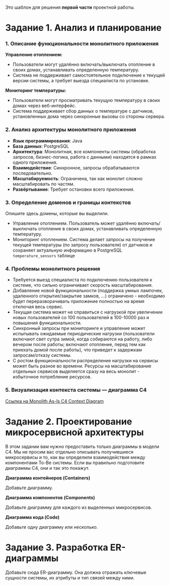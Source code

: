 Это шаблон для решения **первой части** проектной работы.

# Задание 1. Анализ и планирование

### 1. Описание функциональности монолитного приложения

**Управление отоплением:**

- Пользователи могут удалённо включать/выключать отопление в своих домах, устанавливать определенную температуру.
- Система не поддерживает самостоятельное подключение к текущей версии системы, а требует выезда специалиста по установке.

**Мониторинг температуры:**

- Пользователи могут просматривать текущую температуру в своих домах через веб-интерфейс.
- Система поддерживает сбор данных о температуре с датчиков, установленных дома через синхронные вызовы со стороны сервера.

### 2. Анализ архитектуры монолитного приложения

- **Язык программирования**: Java
- **База данных**: PostgreSQL
- **Архитектура**: Монолитная, все компоненты системы (обработка запросов, бизнес-логика, работа с данными) находятся в рамках одного приложения.
- **Взаимодействие**: Синхронное, запросы обрабатываются последовательно.
- **Масштабируемость**: Ограничена, так как монолит сложно масштабировать по частям.
- **Развёртывание**: Требует остановки всего приложения.

### 3. Определение доменов и границы контекстов

Опишите здесь домены, которые вы выделили.

- Управление отоплением. Пользователь может удалённо включать/выключать отопление в своих домах, устанавливать определенную температуру.
- Мониторинг отоплением. Система делает запросы на получение текущей температуры (по запросу пользователя) от датчиков и сохраняет актуальную информацию в PostgreSQL `temperature_sensors` таблице 

### **4. Проблемы монолитного решения**

- Требуется выезд специалиста по подключению пользователя к системе, что сильно ограничивает скорость масштабирования.
- Добавление новой функциональности (поддержка умных лампочек, удаленного открытие/закрытие замков, ...) ограничено - необходимо будет переразворачивать приложение полностью на время отключая весь сервис.
- Текущая система может не справиться с нагрузкой при увеличении новых пользователей со 100 пользователей в 100-10000 раз и повышения функциональности.
- Синхронный запросы при мониторинге и управление может испытывать ожидаемые периодические нагрузки (пользователи включают свет сутра зимой, когда собираются на работу, либо вечером после работы; включают отопление, перед тем как приехать домой после работы), что приведет к задержкам запросам/отказу системы.
- С ростом функциональности распределение нагрузки на сервисы может быть разное во времени. Ресурсы на масштабирование отдельных сервисов выделяется сразу на весь монолит - избыточное потребление ресурсов.

### 5. Визуализация контекста системы — диаграмма С4

[Ссылка на Monolith As-Is C4 Context Diagram](diagrams/context/monolith_as_is.puml)

# Задание 2. Проектирование микросервисной архитектуры

В этом задании вам нужно предоставить только диаграммы в модели C4. Мы не просим вас отдельно описывать получившиеся микросервисы и то, как вы определили взаимодействия между компонентами To-Be системы. Если вы правильно подготовите диаграммы C4, они и так это покажут.

**Диаграмма контейнеров (Containers)**

Добавьте диаграмму.

**Диаграмма компонентов (Components)**

Добавьте диаграмму для каждого из выделенных микросервисов.

**Диаграмма кода (Code)**

Добавьте одну диаграмму или несколько.

# Задание 3. Разработка ER-диаграммы

Добавьте сюда ER-диаграмму. Она должна отражать ключевые сущности системы, их атрибуты и тип связей между ними.
